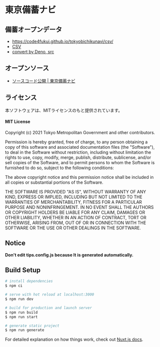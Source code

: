 # 東京備蓄ナビ

## 備蓄オープンデータ

- https://code4fukui.github.io/tokyobichikunavi/csv/
- [CSV](csv/stockpile_list.csv.csv)
- [convert by Deno, src](csv/makeCSV.js)
## オープンソース

- [ソースコード公開 | 東京備蓄ナビ](https://www.bichiku.metro.tokyo.lg.jp/download/)

## ライセンス
本ソフトウェアは、MITライセンスのもと提供されています。

#### MIT License
Copyright (c) 2021 Tokyo Metropolitan Government and other contributors.  

Permission is hereby granted, free of charge, to any person obtaining a copy of this software and associated documentation files (the "Software"), to deal in the Software without  restriction, including without limitation the rights to use, copy, modify, merge, publish, distribute, sublicense, and/or sell copies of the Software, and to permit persons to whom the Software is furnished to do so, subject to the following conditions:  

The above copyright notice and this permission notice shall be included in all copies or substantial portions of the Software.  

THE SOFTWARE IS PROVIDED "AS IS", WITHOUT WARRANTY OF ANY KIND, EXPRESS OR IMPLIED, INCLUDING BUT NOT LIMITED TO THE WARRANTIES OF MERCHANTABILITY, FITNESS FOR A PARTICULAR PURPOSE AND NONINFRINGEMENT. IN NO EVENT SHALL THE AUTHORS OR COPYRIGHT HOLDERS BE LIABLE FOR ANY CLAIM, DAMAGES OR OTHER LIABILITY, WHETHER IN AN ACTION OF CONTRACT, TORT OR OTHERWISE, ARISING FROM, OUT OF OR IN CONNECTION WITH THE SOFTWARE OR THE USE OR OTHER DEALINGS IN THE SOFTWARE.

## Notice

**Don't edit tips.config.js because It is generated automatically.**

## Build Setup

```bash
# install dependencies
$ npm ci

# serve with hot reload at localhost:3000
$ npm run dev

# build for production and launch server
$ npm run build
$ npm run start

# generate static project
$ npm run generate
```

For detailed explanation on how things work, check out [Nuxt.js docs](https://nuxtjs.org).
